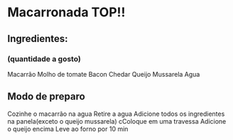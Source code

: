 # Macarronada TOP!!

## Ingredientes:
### (quantidade a gosto)

Macarrão
Molho de tomate
Bacon
Chedar
Queijo Mussarela
Agua

## Modo de preparo
Cozinhe o macarrão na agua
Retire a agua
Adicione todos os ingredientes na panela(exceto o queijo mussarela)
cColoque em uma travessa
Adicione o queijo encima
Leve ao forno por 10 min
